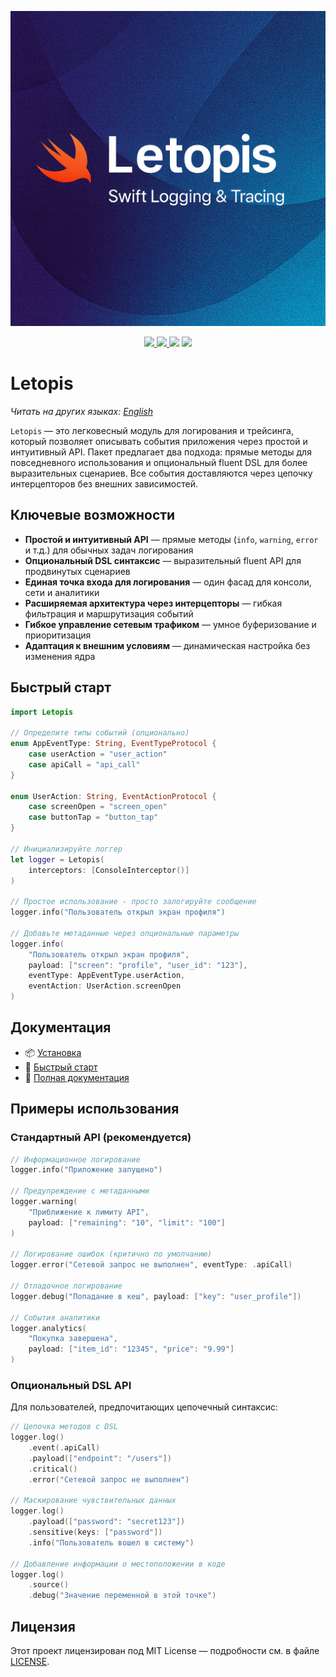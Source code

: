 <p align="center">
  <img src="Docs/banner.png" alt="Letopis Logo" width="600"/>
</p>

<p align="center">
  <a href="https://swift.org">
    <img src="https://img.shields.io/badge/Swift-6.2-orange.svg?logo=swift" />
  </a>
  <a href="https://swift.org/package-manager/">
    <img src="https://img.shields.io/badge/SPM-compatible-green.svg" />
  </a>
  <img src="https://img.shields.io/badge/platforms-iOS%20%7C%20macOS%20%7C%20Linux-blue.svg" />
  <a href="LICENSE">
    <img src="https://img.shields.io/badge/license-MIT-lightgrey.svg" />
  </a>
</p>

# Letopis

*Читать на других языках: [English](README.md)*

`Letopis` — это легковесный модуль для логирования и трейсинга, который позволяет описывать события приложения через простой и интуитивный API. Пакет предлагает два подхода: прямые методы для повседневного использования и опциональный fluent DSL для более выразительных сценариев. Все события доставляются через цепочку интерцепторов без внешних зависимостей.

## Ключевые возможности

- **Простой и интуитивный API** — прямые методы (`info`, `warning`, `error` и т.д.) для обычных задач логирования
- **Опциональный DSL синтаксис** — выразительный fluent API для продвинутых сценариев
- **Единая точка входа для логирования** — один фасад для консоли, сети и аналитики
- **Расширяемая архитектура через интерцепторы** — гибкая фильтрация и маршрутизация событий
- **Гибкое управление сетевым трафиком** — умное буферизование и приоритизация
- **Адаптация к внешним условиям** — динамическая настройка без изменения ядра

## Быстрый старт

```swift
import Letopis

// Определите типы событий (опционально)
enum AppEventType: String, EventTypeProtocol {
    case userAction = "user_action"
    case apiCall = "api_call"
}

enum UserAction: String, EventActionProtocol {
    case screenOpen = "screen_open"
    case buttonTap = "button_tap"
}

// Инициализируйте логгер
let logger = Letopis(
    interceptors: [ConsoleInterceptor()]
)

// Простое использование - просто залогируйте сообщение
logger.info("Пользователь открыл экран профиля")

// Добавьте метаданные через опциональные параметры
logger.info(
    "Пользователь открыл экран профиля",
    payload: ["screen": "profile", "user_id": "123"],
    eventType: AppEventType.userAction,
    eventAction: UserAction.screenOpen
)
```

## Документация

- 📦 [Установка](Docs/ru/installation.md)
- 🚀 [Быстрый старт](Docs/ru/quick-start.md)
- 📖 [Полная документация](Docs/ru/index.md)

## Примеры использования

### Стандартный API (рекомендуется)

```swift
// Информационное логирование
logger.info("Приложение запущено")

// Предупреждение с метаданными
logger.warning(
    "Приближение к лимиту API",
    payload: ["remaining": "10", "limit": "100"]
)

// Логирование ошибок (критично по умолчанию)
logger.error("Сетевой запрос не выполнен", eventType: .apiCall)

// Отладочное логирование
logger.debug("Попадание в кеш", payload: ["key": "user_profile"])

// События аналитики
logger.analytics(
    "Покупка завершена",
    payload: ["item_id": "12345", "price": "9.99"]
)
```

### Опциональный DSL API

Для пользователей, предпочитающих цепочечный синтаксис:

```swift
// Цепочка методов с DSL
logger.log()
    .event(.apiCall)
    .payload(["endpoint": "/users"])
    .critical()
    .error("Сетевой запрос не выполнен")

// Маскирование чувствительных данных
logger.log()
    .payload(["password": "secret123"])
    .sensitive(keys: ["password"])
    .info("Пользователь вошел в систему")

// Добавление информации о местоположении в коде
logger.log()
    .source()
    .debug("Значение переменной в этой точке")
```

## Лицензия

Этот проект лицензирован под MIT License — подробности см. в файле [LICENSE](LICENSE).
